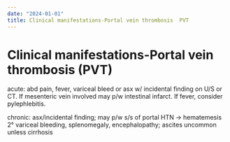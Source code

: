 ```yaml
---
date: "2024-01-01"
title: Clinical manifestations-Portal vein thrombosis  PVT 
---
```


# Clinical manifestations-Portal vein thrombosis (PVT)


acute: abd pain, fever, variceal bleed or asx w/ incidental finding on U/S or CT. If mesenteric vein involved may p/w intestinal infarct. If fever, consider pylephlebitis.

chronic: asx/incidental finding; may p/w s/s of portal HTN → hematemesis 2° variceal bleeding, splenomegaly, encephalopathy; ascites uncommon unless cirrhosis
